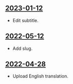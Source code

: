 ## [2023-01-12](https://github.com/faktaoklimatu/graphics/blob/79019c5fd5b1f3e2823cf048f3b8bb94e268917a/data-visualization/infographics/policies/world/emission-pledges/en-emission-pledges.ai)

- Edit subtitle.

## [2022-05-12](https://github.com/faktaoklimatu/graphics/blob/4cf0cbe7b64ab04ca46dfd9899239181aa7e4dca/data-visualization/policies/world/emission-pledges/en-emission-pledges.ai)

- Add slug.

## [2022-04-28](https://github.com/faktaoklimatu/graphics/blob/d1786eeccd4263b2a95a7e7184d0d636557d2c6a/data-visualization/policies/world/emission-pledges/en-emission-pledges.ai)

- Upload English translation.

